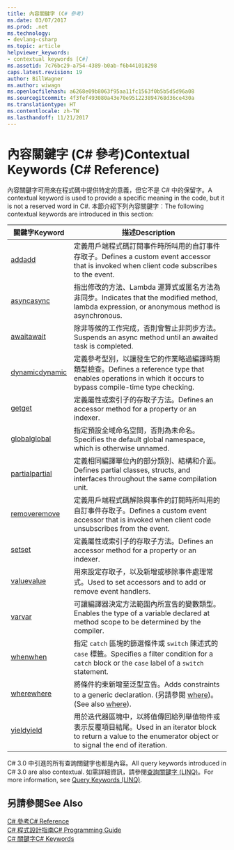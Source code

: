 ```yaml
---
title: 內容關鍵字 (C# 參考)
ms.date: 03/07/2017
ms.prod: .net
ms.technology:
- devlang-csharp
ms.topic: article
helpviewer_keywords:
- contextual keywords [C#]
ms.assetid: 7c76bc29-a754-4389-b0ab-f6b441018298
caps.latest.revision: 19
author: BillWagner
ms.author: wiwagn
ms.openlocfilehash: a6268e09b8063f95aa11fc1563f0b5b5d5d96a08
ms.sourcegitcommit: 4f3fef493080a43e70e951223894768d36ce430a
ms.translationtype: HT
ms.contentlocale: zh-TW
ms.lasthandoff: 11/21/2017
---
```

# <a name="contextual-keywords-c-reference"></a><span data-ttu-id="abd94-102">內容關鍵字 (C# 參考)</span><span class="sxs-lookup"><span data-stu-id="abd94-102">Contextual Keywords (C# Reference)</span></span>
<span data-ttu-id="abd94-103">內容關鍵字可用來在程式碼中提供特定的意義，但它不是 C# 中的保留字。</span><span class="sxs-lookup"><span data-stu-id="abd94-103">A contextual keyword is used to provide a specific meaning in the code, but it is not a reserved word in C#.</span></span> <span data-ttu-id="abd94-104">本節介紹下列內容關鍵字︰</span><span class="sxs-lookup"><span data-stu-id="abd94-104">The following contextual keywords are introduced in this section:</span></span>  
  
|<span data-ttu-id="abd94-105">關鍵字</span><span class="sxs-lookup"><span data-stu-id="abd94-105">Keyword</span></span>|<span data-ttu-id="abd94-106">描述</span><span class="sxs-lookup"><span data-stu-id="abd94-106">Description</span></span>|  
|-------------|-----------------|  
|[<span data-ttu-id="abd94-107">add</span><span class="sxs-lookup"><span data-stu-id="abd94-107">add</span></span>](../../../csharp/language-reference/keywords/add.md)|<span data-ttu-id="abd94-108">定義用戶端程式碼訂閱事件時所叫用的自訂事件存取子。</span><span class="sxs-lookup"><span data-stu-id="abd94-108">Defines a custom event accessor that is invoked when client code subscribes to the event.</span></span>|  
|[<span data-ttu-id="abd94-109">async</span><span class="sxs-lookup"><span data-stu-id="abd94-109">async</span></span>](../../../csharp/language-reference/keywords/async.md)|<span data-ttu-id="abd94-110">指出修改的方法、Lambda 運算式或匿名方法為非同步。</span><span class="sxs-lookup"><span data-stu-id="abd94-110">Indicates that the modified method, lambda expression, or anonymous method is asynchronous.</span></span>|  
|[<span data-ttu-id="abd94-111">await</span><span class="sxs-lookup"><span data-stu-id="abd94-111">await</span></span>](../../../csharp/language-reference/keywords/await.md)|<span data-ttu-id="abd94-112">除非等候的工作完成，否則會暫止非同步方法。</span><span class="sxs-lookup"><span data-stu-id="abd94-112">Suspends an async method until an awaited task is completed.</span></span>|  
|[<span data-ttu-id="abd94-113">dynamic</span><span class="sxs-lookup"><span data-stu-id="abd94-113">dynamic</span></span>](../../../csharp/language-reference/keywords/dynamic.md)|<span data-ttu-id="abd94-114">定義參考型別，以讓發生它的作業略過編譯時期類型檢查。</span><span class="sxs-lookup"><span data-stu-id="abd94-114">Defines a reference type that enables operations in which it occurs to bypass compile-time type checking.</span></span>|  
|[<span data-ttu-id="abd94-115">get</span><span class="sxs-lookup"><span data-stu-id="abd94-115">get</span></span>](../../../csharp/language-reference/keywords/get.md)|<span data-ttu-id="abd94-116">定義屬性或索引子的存取子方法。</span><span class="sxs-lookup"><span data-stu-id="abd94-116">Defines an accessor method for a property or an indexer.</span></span>|  
|[<span data-ttu-id="abd94-117">global</span><span class="sxs-lookup"><span data-stu-id="abd94-117">global</span></span>](../../../csharp/language-reference/keywords/global.md)|<span data-ttu-id="abd94-118">指定預設全域命名空間，否則為未命名。</span><span class="sxs-lookup"><span data-stu-id="abd94-118">Specifies the default global namespace, which is otherwise unnamed.</span></span>|  
|[<span data-ttu-id="abd94-119">partial</span><span class="sxs-lookup"><span data-stu-id="abd94-119">partial</span></span>](../../../csharp/language-reference/keywords/partial-type.md)|<span data-ttu-id="abd94-120">定義相同編譯單位內的部分類別、結構和介面。</span><span class="sxs-lookup"><span data-stu-id="abd94-120">Defines partial classes, structs, and interfaces throughout the same compilation unit.</span></span>|  
|[<span data-ttu-id="abd94-121">remove</span><span class="sxs-lookup"><span data-stu-id="abd94-121">remove</span></span>](../../../csharp/language-reference/keywords/remove.md)|<span data-ttu-id="abd94-122">定義用戶端程式碼解除與事件的訂閱時所叫用的自訂事件存取子。</span><span class="sxs-lookup"><span data-stu-id="abd94-122">Defines a custom event accessor that is invoked when client code unsubscribes from the event.</span></span>|  
|[<span data-ttu-id="abd94-123">set</span><span class="sxs-lookup"><span data-stu-id="abd94-123">set</span></span>](../../../csharp/language-reference/keywords/set.md)|<span data-ttu-id="abd94-124">定義屬性或索引子的存取子方法。</span><span class="sxs-lookup"><span data-stu-id="abd94-124">Defines an accessor method for a property or an indexer.</span></span>|  
|[<span data-ttu-id="abd94-125">value</span><span class="sxs-lookup"><span data-stu-id="abd94-125">value</span></span>](../../../csharp/language-reference/keywords/value.md)|<span data-ttu-id="abd94-126">用來設定存取子，以及新增或移除事件處理常式。</span><span class="sxs-lookup"><span data-stu-id="abd94-126">Used to set accessors and to add or remove event handlers.</span></span>|  
|[<span data-ttu-id="abd94-127">var</span><span class="sxs-lookup"><span data-stu-id="abd94-127">var</span></span>](../../../csharp/language-reference/keywords/var.md)|<span data-ttu-id="abd94-128">可讓編譯器決定方法範圍內所宣告的變數類型。</span><span class="sxs-lookup"><span data-stu-id="abd94-128">Enables the type of a variable declared at method scope to be determined by the compiler.</span></span>|  
|[<span data-ttu-id="abd94-129">when</span><span class="sxs-lookup"><span data-stu-id="abd94-129">when</span></span>](when.md)|<span data-ttu-id="abd94-130">指定 `catch` 區塊的篩選條件或 `switch` 陳述式的 `case` 標籤。</span><span class="sxs-lookup"><span data-stu-id="abd94-130">Specifies a filter condition for a `catch` block or the `case` label of a `switch` statement.</span></span>|
|[<span data-ttu-id="abd94-131">where</span><span class="sxs-lookup"><span data-stu-id="abd94-131">where</span></span>](../../../csharp/language-reference/keywords/where-generic-type-constraint.md)|<span data-ttu-id="abd94-132">將條件約束新增至泛型宣告。</span><span class="sxs-lookup"><span data-stu-id="abd94-132">Adds constraints to a generic declaration.</span></span> <span data-ttu-id="abd94-133">(另請參閱 [where](../../../csharp/language-reference/keywords/where-clause.md))。</span><span class="sxs-lookup"><span data-stu-id="abd94-133">(See also [where](../../../csharp/language-reference/keywords/where-clause.md)).</span></span>|  
|[<span data-ttu-id="abd94-134">yield</span><span class="sxs-lookup"><span data-stu-id="abd94-134">yield</span></span>](../../../csharp/language-reference/keywords/yield.md)|<span data-ttu-id="abd94-135">用於迭代器區塊中，以將值傳回給列舉值物件或表示反覆項目結尾。</span><span class="sxs-lookup"><span data-stu-id="abd94-135">Used in an iterator block to return a value to the enumerator object or to signal the end of iteration.</span></span>|  
  
 <span data-ttu-id="abd94-136">C# 3.0 中引進的所有查詢關鍵字也都是內容。</span><span class="sxs-lookup"><span data-stu-id="abd94-136">All query keywords introduced in C# 3.0 are also contextual.</span></span> <span data-ttu-id="abd94-137">如需詳細資訊，請參閱[查詢關鍵字 (LINQ)](../../../csharp/language-reference/keywords/query-keywords.md)。</span><span class="sxs-lookup"><span data-stu-id="abd94-137">For more information, see [Query Keywords (LINQ)](../../../csharp/language-reference/keywords/query-keywords.md).</span></span>  
  
## <a name="see-also"></a><span data-ttu-id="abd94-138">另請參閱</span><span class="sxs-lookup"><span data-stu-id="abd94-138">See Also</span></span>  
 [<span data-ttu-id="abd94-139">C# 參考</span><span class="sxs-lookup"><span data-stu-id="abd94-139">C# Reference</span></span>](../../../csharp/language-reference/index.md)  
 [<span data-ttu-id="abd94-140">C# 程式設計指南</span><span class="sxs-lookup"><span data-stu-id="abd94-140">C# Programming Guide</span></span>](../../../csharp/programming-guide/index.md)  
 [<span data-ttu-id="abd94-141">C# 關鍵字</span><span class="sxs-lookup"><span data-stu-id="abd94-141">C# Keywords</span></span>](../../../csharp/language-reference/keywords/index.md)
